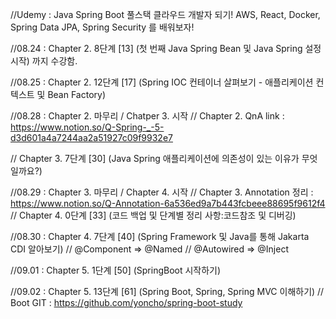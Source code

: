 //Udemy : Java Spring Boot 풀스택 클라우드 개발자 되기! AWS, React, Docker, Spring Data JPA, Spring Security 를 배워보자!

//08.24 :  Chapter 2. 8단계 [13]  (첫 번째 Java Spring Bean 및 Java Spring 설정 시작) 까지 수강함.

//08.25 :  Chapter 2. 12단계 [17] (Spring IOC 컨테이너 살펴보기 - 애플리케이션 컨텍스트 및 Bean Factory)

//08.28 :  Chapter 2. 마무리 / Chatper 3. 시작
// Chapter 2. QnA link : https://www.notion.so/Q-Spring-_-5-d3d601a4a7244aa2a51927c09f9932e7

// Chapter 3. 7단계 [30] (Java Spring 애플리케이션에 의존성이 있는 이유가 무엇일까요?)

//08.29 : Chapter 3. 마무리 / Chapter 4. 시작 
// Chapter 3. Annotation 정리 : https://www.notion.so/Q-Annotation-6a536ed9a7b443fcbeee88695f9612f4
// Chapter 4. 0단계 [33] (코드 백업 및 단계별 정리 사항:코드참조 및 디버깅)


//08.30 : Chapter 4. 7단계 [40] (Spring Framework 및 Java를 통해 Jakarta CDI 알아보기)
// @Component => @Named
// @Autowired => @Inject  

//09.01 : Chapter 5. 1단계 [50] (SpringBoot 시작하기)

//09.02 : Chapter 5. 13단계 [61] (Spring Boot, Spring, Spring MVC 이해하기)
// Boot GIT : https://github.com/yoncho/spring-boot-study